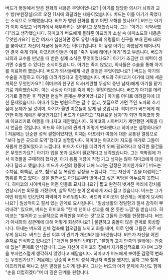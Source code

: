 버드가 병원에서 받은 전화의 내용은 무엇이었나요?	| 아기를 담당한 의사가 뇌외과 교수 방(부원장실)으로 오전 11시에 와달라는 내용이었습니다. 버드는 이를 아기가 죽었다는 소식으로 오해했습니다.
버드가 병원 전화를 받고 어떤 오해를 했나요?	| 버드는 아기가 이미 죽었고 뇌외과에서 해부하려는 것이라고 오해했습니다. 그는 "아기는 쇠약사했다"라고 생각했습니다.
히미코가 버드에게 들려준 아프리카 소설 속 에피소드의 내용은 무엇인가요?	| 인간 여자가 임신하면 강도 유령 마을의 유령들이 친구를 보내 진짜 태아를 쫓아내고 자신이 자궁에 들어가는 이야기입니다. 이 유령 아기는 아름답게 태어나지만 결국 죽게 되며, 아프리카인들은 이를 "죽기 위해 태어난 아기"라고 부릅니다.
버드가 뇌외과 교수를 만났을 때 받은 실제 소식은 무엇이었나요?	| 아기가 조금만 더 체력이 생기면 수술할 수 있다는 소식이었습니다. 아기는 죽지 않았고, 의사들은 수술을 통해 아기를 치료하려 했습니다.
버드가 의사들에게 내린 결정은 무엇이었나요?	| 버드는 아기의 수술을 거절하고 아기를 데려가겠다고 결정했습니다.
버드와 히미코가 아기에 대해 세운 계획은 무엇인가요?	| 히미코의 친구인 의사(계란형 두상의 중년 남자)에게 아기를 맡기기로 계획했습니다. 이는 사실상 아기를 죽게 하는 결정이었습니다.
버드가 아기를 데려가기로 결정한 후 직면한 현실적 문제는 무엇이었나요?	| 아기를 어디로 데려갈지에 대한 문제였습니다. 아내가 있는 병원으로는 갈 수 없고, 셋집으로 가면 주인 노파의 호기심이 문제가 될 것이며, 아기가 울면 이웃들이 알게 될 것입니다.
히미코가 버드에게 제안한 미래 계획은 무엇인가요?	| 버드가 이혼하고 "자유로운 남자"가 되면 히미코와 함께 아프리카로 여행을 떠나자고 제안했습니다. 히미코의 시아버지가 제안했던 계획을 다시 언급한 것입니다.
버드와 히미코의 관계가 어떻게 변화했다고 히미코는 설명하나요?	| 처음에는 단순한 성적 결합이었지만, 이제는 아프리카 여행에 대한 공통된 열정으로 "보다 높은 곳으로 도약"했다고 설명합니다. 히미코는 아프리카 지도를 매개로 그들이 새롭게 연결되었다고 느낍니다.
버드가 아기를 데려가기 위해 필요하다고 생각한 물건들은 무엇인가요?	| 아기가 입을 옷과 요람이 필요하다고 생각했습니다. 그는 백화점에 가서 이것들을 구매하려 했지만, 아기 용품 매장에 직접 가고 싶지는 않아 히미코에게 대신 사다 달라고 했습니다.
버드가 자신의 행동에 대해 느끼는 감정은 어떠한가요?	| 버드는 수치심, 죄책감, 공포, 혐오감 등 복잡한 감정을 느낍니다. 그는 자신이 "손을 더럽히는" 행위를 하고 있다는 것을 알면서도 아기로부터 벗어나고 싶은 욕망을 억누르지 못합니다.
히미코의 시아버지는 어떤 인물로 묘사되나요?	| 짧고 완전히 벗겨진 머리에 강치를 연상시키는 외모를 가졌으며, 살짝 탁한 눈이 온화하게 자리 잡고 있습니다. 버드는 그가 어떤 타입의 인간인지 파악하기 어려워합니다.
버드와 히미코의 성관계는 어떻게 묘사되나요?	| 일상적이고 질서 있는 관계로 묘사됩니다. "일상생활의 정일함과 질서 감각이 뿌리내려" 있으며, 버드는 히미코와 "한 백 년이나 성교를 해 온 듯한 느낌"을 받습니다. 히미코는 "철저하고 노골적으로 쾌락만을 꾀하는 것"으로 그들의 관계를 한정합니다.
버드가 아내와의 성관계에 대해 어떻게 회상하나요?	| 불편하고 충돌이 많은 관계로 회상합니다. 아내는 버드의 신체 접촉에 혐오감을 느끼고 화를 내며, 이로 인해 그들은 자주 싸우게 됩니다. 버드는 출산 이후 이 관계가 개선되기를 바랐습니다.
버드가 자신을 어떤 존재로 인식하고 있나요?	| "개인적 불행의 번데기", "불행의 고치 안쪽의 일밖에는 안중에 없는" 존재로 인식합니다. 그는 자신이 히미코의 집에서 자기중심적으로 지내며 그것을 부자연스럽게 생각하지 않았다고 깨닫습니다.
히미코가 버드에게 보여준 감정적 변화는 무엇인가요?	| 처음에는 단순히 버드의 성적 피난처 역할을 했지만, 점차 그와 함께 아프리카로 떠나고 싶은 열정을 느끼게 됩니다. 그녀는 버드의 아기 문제에 자신도 함께 "손을 더럽히겠다"며 더 깊은 관계를 원합니다.